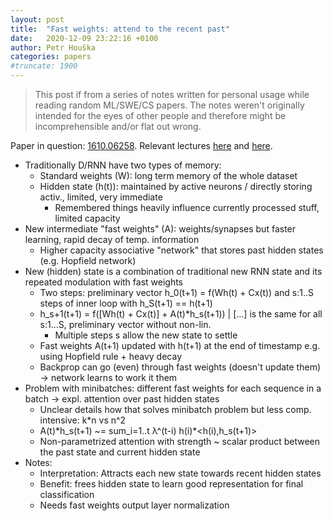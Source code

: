 ```yaml
---
layout: post
title:  "Fast weights: attend to the recent past"
date:   2020-12-09 23:22:16 +0100
author: Petr Houška
categories: papers
#truncate: 1900
---	
```


> This post if from a series of notes written for personal usage while reading random ML/SWE/CS papers. The notes weren't originally intended for the eyes of other people and therefore might be incomprehensible and/or flat out wrong.

Paper in question: [1610.06258](https://arxiv.org/abs/1610.06258). Relevant lectures [here](https://www.youtube.com/watch?v=Hd20zGKAdoI) and [here](https://syncedreview.com/2017/02/08/geoffrey-hinton-using-fast-weights-to-store-temporary-memories).

- Traditionally D/RNN have two types of memory:
	- Standard weights (W): long term memory of the whole dataset
	- Hidden state (h(t)): maintained by active neurons / directly storing activ., limited, very immediate
		- Remembered things heavily influence currently processed stuff, limited capacity
- New intermediate "fast weights" (A): weights/synapses but faster learning, rapid decay of temp. information
	- Higher capacity associative "network" that stores past hidden states (e.g. Hopfield network)
- New (hidden) state is a combination of traditional new RNN state and its repeated modulation with fast weights
	- Two steps: preliminary vector h\_0(t+1) = f(Wh(t) + Cx(t)) and s:1..S steps of inner loop with h\_S(t+1) == h(t+1)
	- h\_s+1(t+1) = f([Wh(t) + Cx(t)] + A(t)\*h\_s(t+1)) | […] is the same for all s:1…S, preliminary vector without non-lin.
		- Multiple steps s allow the new state to settle
	- Fast weights A(t+1) updated with h(t+1) at the end of timestamp e.g. using Hopfield rule + heavy decay
	- Backprop can go (even) through fast weights  (doesn't update them) -> network learns to work it them
- Problem with minibatches: different fast weights for each sequence in a batch -> expl. attention over past hidden states
	- Unclear details how that solves minibatch problem but less comp. intensive: k\*n vs n^2
	- A(t)\*h\_s(t+1) ~= sum\_i=1..t λ^(t-i) h(i)\*\<h(i),h\_s(t+1)\> 
	- Non-parametrized attention with strength ~  scalar product between the past state and current hidden state
- Notes:
	- Interpretation: Attracts each new state towards recent hidden states
	- Benefit: frees hidden state to learn good representation for final classification
    - Needs fast weights output layer normalization 


